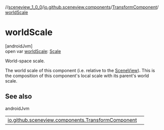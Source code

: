//[sceneview_1_0_0](../../../index.md)/[io.github.sceneview.components](../index.md)/[TransformComponent](index.md)/[worldScale](world-scale.md)

# worldScale

[androidJvm]\
open var [worldScale](world-scale.md): [Scale](../../io.github.sceneview.math/index.md#2055938798%2FClasslikes%2F-602047187)

World-space scale.

The world scale of this component (i.e. relative to the [SceneView](../../io.github.sceneview/-scene-view/index.md)). This is the composition of this component's local scale with its parent's world scale.

## See also

androidJvm

| | |
|---|---|
| [io.github.sceneview.components.TransformComponent](world-transform.md) |  |
